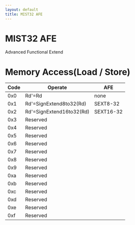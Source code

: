 ```yaml
---
layout: default
title: MIST32 AFE
---
```

MIST32 AFE
==========
Advanced Functional Extend

Memory Access(Load / Store)
====

|Code|Operate|AFE|
|----|----|----|
|0x0|Rd'=Rd|none|
|0x1|Rd'=SignExtend8to32(Rd)|SEXT8-32|
|0x2|Rd'=SignExtend16to32(Rd)|SEXT16-32|
|0x3|Reserved| |
|0x4|Reserved| |
|0x5|Reserved| |
|0x6|Reserved| |
|0x7|Reserved| |
|0x8|Reserved| |
|0x9|Reserved| |
|0xa|Reserved| |
|0xb|Reserved| |
|0xc|Reserved| |
|0xd|Reserved| |
|0xe|Reserved| |
|0xf|Reserved| |
